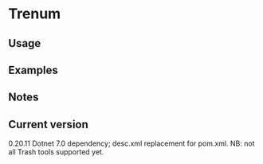 # Trenum

## Usage

## Examples

## Notes

## Current version

0.20.11 Dotnet 7.0 dependency; desc.xml replacement for pom.xml. NB: not all Trash tools supported yet.
